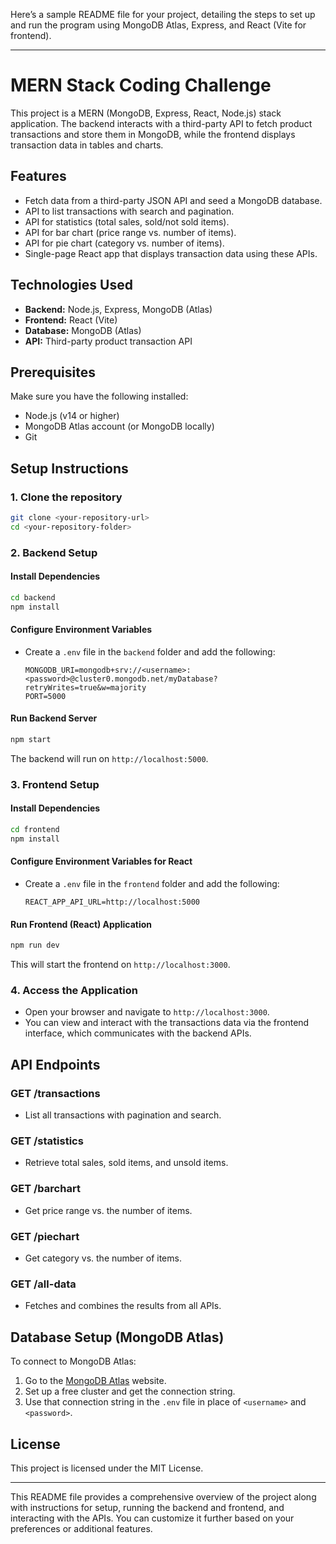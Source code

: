 Here’s a sample README file for your project, detailing the steps to set up and run the program using MongoDB Atlas, Express, and React (Vite for frontend).

---

# MERN Stack Coding Challenge

This project is a MERN (MongoDB, Express, React, Node.js) stack application. The backend interacts with a third-party API to fetch product transactions and store them in MongoDB, while the frontend displays transaction data in tables and charts.

## Features
- Fetch data from a third-party JSON API and seed a MongoDB database.
- API to list transactions with search and pagination.
- API for statistics (total sales, sold/not sold items).
- API for bar chart (price range vs. number of items).
- API for pie chart (category vs. number of items).
- Single-page React app that displays transaction data using these APIs.

## Technologies Used
- **Backend:** Node.js, Express, MongoDB (Atlas)
- **Frontend:** React (Vite)
- **Database:** MongoDB (Atlas)
- **API:** Third-party product transaction API

## Prerequisites
Make sure you have the following installed:
- Node.js (v14 or higher)
- MongoDB Atlas account (or MongoDB locally)
- Git

## Setup Instructions

### 1. Clone the repository
```bash
git clone <your-repository-url>
cd <your-repository-folder>
```

### 2. Backend Setup

#### Install Dependencies
```bash
cd backend
npm install
```

#### Configure Environment Variables
- Create a `.env` file in the `backend` folder and add the following:
  ```plaintext
  MONGODB_URI=mongodb+srv://<username>:<password>@cluster0.mongodb.net/myDatabase?retryWrites=true&w=majority
  PORT=5000
  ```

#### Run Backend Server
```bash
npm start
```
The backend will run on `http://localhost:5000`.

### 3. Frontend Setup

#### Install Dependencies
```bash
cd frontend
npm install
```

#### Configure Environment Variables for React
- Create a `.env` file in the `frontend` folder and add the following:
  ```plaintext
  REACT_APP_API_URL=http://localhost:5000
  ```

#### Run Frontend (React) Application
```bash
npm run dev
```
This will start the frontend on `http://localhost:3000`.

### 4. Access the Application

- Open your browser and navigate to `http://localhost:3000`.
- You can view and interact with the transactions data via the frontend interface, which communicates with the backend APIs.

## API Endpoints

### GET /transactions
- List all transactions with pagination and search.

### GET /statistics
- Retrieve total sales, sold items, and unsold items.

### GET /barchart
- Get price range vs. the number of items.

### GET /piechart
- Get category vs. the number of items.

### GET /all-data
- Fetches and combines the results from all APIs.

## Database Setup (MongoDB Atlas)
To connect to MongoDB Atlas:
1. Go to the [MongoDB Atlas](https://cloud.mongodb.com/) website.
2. Set up a free cluster and get the connection string.
3. Use that connection string in the `.env` file in place of `<username>` and `<password>`.

## License
This project is licensed under the MIT License.

---

This README file provides a comprehensive overview of the project along with instructions for setup, running the backend and frontend, and interacting with the APIs. You can customize it further based on your preferences or additional features.